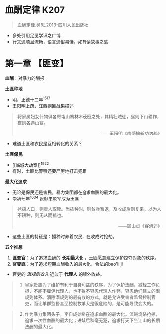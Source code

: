 # 血酬定律 K207

>血酬定律.吴思.2013-四川人民出版社

- 多处引用足见学识之广博
- 行文通顺且流畅，语言通俗易懂，如有读故事之感

# 第一章 【匪变】

**血酬**：对暴力的酬报

**土匪种地**
- 明，正德十二年<sup>1517</sup>
- 王阳明上疏，江西剿匪战果描述

> 将家属妇女什物俱各寄屯山寨林木茂密之处，其精壮贼徒，昼则下山耕作，夜则各遁山寨。
> <div style="text-align: right; font-family: serif">——王阳明《南髓摘斩功次疏》</div>

- 难道土匪和农民是互相转化的关系？

**土匪保民**
- [[临城大劫案]]<sup>1922</sup>
- 有时，土匪比警察还要严厉地打击犯罪

**最大化追求**
- 无论是保民还是害民，暴力集团都在追求血酬的最大化。
- 崇祯七年<sup>1634</sup> 张献忠败军成为土匪：

> 掳掠人口，则责人取赎。当插种时，则敛兵暂退，及收成后则复来。以为人不耕种，则无从而掠也。
> <div style="text-align: right; font-family: serif">——顾山贞《客滇述》</div>
- 这些土匪的特征是：播种时养着农民，在收成时抢劫。

**五个推想**
1. **匪变官**：为了追求血酬的 **长期最大化** ，土匪愿意建立保护掠夺对象的秩序。
2. **官变匪**：为了追求短期血酬收入的最大化，合法的bao'li'ji

- 官吏的 *潜规则收入* 近似于 **代理人** 的额外收益。


> 1. 皇家贵族为了维护有利于自身利益的秩序，为了保护法酬，减轻工作负担，不能不雇佣代理人，也不得不容忍代理人作弊，容忍他们建立的潜规则体系。消除潜规则的最有效的方式，就是允许受害者监督控制官吏，而让羊群监督甚至控制牧羊犬是很危险的，是可能导致变大的。

> 2. 作为暴力集团头子，李自成始终在追求血酬的最大化。流贼烧杀抢掠，追求一次性血酬的最大化；进城后秋毫无犯，追求打天下坐江山的长期法酬的最大化。

